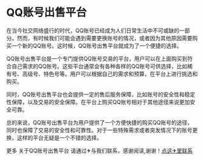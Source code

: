 # QQ账号出售平台

在当今社交网络盛行的时代，QQ账号已经成为人们日常生活中不可或缺的一部分。然而，有时候我们可能会遇到需要更换账号的情况，或者因为其他原因需要购买一个新的QQ账号。这时候，QQ账号出售平台就成为了一个便捷的选择。

QQ账号出售平台是一个专门提供QQ账号交易的平台，用户可以在上面购买到符合自己需求的QQ账号。这些平台通常会有各种各样的QQ账号可供选择，比如稀有号、高级号、特色号等。用户可以根据自己的需求和预算，在平台上进行挑选和购买。

同时，QQ账号出售平台也会提供一定的售后服务保障，比如账号的安全性和稳定性保障，以及交易的安全保障。在平台上购买QQ账号相对于其他途径来说更加安全可靠。

总的来说，QQ账号出售平台为用户提供了一个方便快捷的购买QQ账号的途径，同时也保障了交易的安全性和可靠性。对于一些特殊需求或者突发情况下的账号更换，这样的平台无疑是一个不错的选择。

更多 关于QQ账号出售平台 请通过✈与我们联系，感谢阅读,谢谢！[点这✈里联系](https://b.k02.cc)